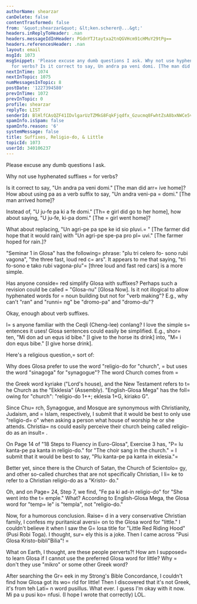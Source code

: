 ```yaml
---
authorName: shearzar
canDelete: false
contentTrasformed: false
from: '&quot;shearzar&quot; &lt;ken.scherer@...&gt;'
headers.inReplyToHeader: .nan
headers.messageIdInHeader: PGdnYTJtaytxa2tnQGVHcm91cHMuY29tPg==
headers.referencesHeader: .nan
layout: email
msgId: 1073
msgSnippet: 'Please excuse any dumb questions I ask. Why not use hyphenated suffixes
  for verbs? Is it correct to say, Un andra pa veni domi. [The man did arrive home]? '
nextInTime: 1074
nextInTopic: 1075
numMessagesInTopic: 8
postDate: '1227394580'
prevInTime: 1072
prevInTopic: 0
profile: shearzar
replyTo: LIST
senderId: BlHlfCAsQZF41IDvlgarUzTZMkG8FqkFjqdfx_Gzucmq0FwhtZsA8bxNWCe5voDlR5I0nWbkrFcnCeanZviQ2UivFygphwX4psJH
spamInfo.isSpam: false
spamInfo.reason: '6'
systemMessage: false
title: Suffixes, Religio-do, & Little
topicId: 1073
userId: 340106237
---
```


Please excuse any dumb questions I ask.  

Why not use hyphenated suffixes =
for verbs?

Is it correct to say, "Un andra pa veni domi." [The man did arr=
ive 
home]? 
How about using pa as a verb suffix to say, "Un andra veni-pa =
domi." 
[The man arrived home]?

Instead of, "U ju-fe pa ki a fe domi." [Th=
e girl did go to her home], 
how about saying, "U ju-fe, ki-pa domi." [The =
girl went home]?

What about replacing, "Un agri-pe pa spe ke id sio pluvi.=
" [The 
farmer did hope that it would rain] with "Un agri-pe spe-pa pro 
pl=
uvi." [The farmer hoped for rain.]?

"Seminar 1 in Glosa" has the following=
 phrase: "plu tri celero fo-
sono rubi vagona", "the three fast, loud red c=
ars".   It appears to 
me that saying, "tri fo-sono e tako rubi vagona-plu"=
 [three loud and 
fast red cars] is a more simple.  
   
Has anyone conside=
red simplify Glosa with suffixes? Perhaps such a 
revision could be called =
"Glosa-nu" [Glosa Now]. Is it not illogical 
to allow hyphenated words for =
noun building but not for "verb 
making"?  E.g., why can't "ran" and "runni=
ng" be "dromo-pa" 
and "dromo-du"? 

Okay, enough about verb suffixes.  

I=
s anyone familiar with the Ceqli (Cheng-lee) conlang?  I love the 
simple s=
entences it uses!  Glosa sentences could easily be 
simplified.  E.g., shor=
ten, "Mi don ad un equs id bibe." [I give to 
the horse its drink] into, "M=
i don equs bibe." [I give horse 
drink].     

Here's a religious question,=
 sort of:

Why does Glosa prefer to use the word "religio-do for "church", =
but 
uses the word "sinagoga" for "synagogue"?  The word Church comes from =

the Greek word kyriake ("Lord's house), and the New Testament refers 
to t=
he Church as the "Ekklesia" (Assembly).  "English-Glosa Mega" has 
the foll=
owing for "church": "religio-do 1++; eklesia 1+G, kiriako 
G".  

Since Chu=
rch, Synagogue, and Mosque are synonymous with Christianity, 
Judaism, and =
Islam, respectively, I submit that it would be best to 
only use "religio-d=
o" when asking a person what house of worship he 
or she attends.  Christia=
ns could easily perceive their church being 
called religio-do as an insult=
.  

On Page 14 of "18 Steps to Fluency in Euro-Glosa", Exercise 3 
has, "P=
lu kanta-pe pa kanta in religio-do." for "The choir sang in 
the church."  =
I submit that it would be best to say, "Plu kanta-pe pa 
kanta in eklesia."=
 

Better yet, since there is the Church of Satan, the Church of 
Scientolo=
gy, and other so-called churches that are not specifically 
Christian, I li=
ke to refer to a Christian religio-do as a "Kristo-
do."  

Oh, and on Page=
 24, Step 7, we find, "Fe pa ki ad-in religio-do" 
for "She went into the t=
emple."  What?  According to English-Glosa 
Mega,  the Glosa word for "temp=
le" is "templa", not "religio-do." 

Now, for a humorous conclusion.  Raise=
d in a very conservative 
Christian family, I confess my puritanical aversi=
on to the Glosa word 
for "little."  I couldn't believe it when I saw the G=
losa title 
for "Little Red Riding Hood" (Pusi Robi Toga).   I thought, sur=
ely 
this is a joke.  Then I came across "Pusi Glosa Kristo-bibli"Bilia"!  =

What on Earth, I thought, are these people perverts?!   How am I 
supposed=
 to learn Glosa if I cannot use the preferred Glosa word for 
little?  Why =
don't they use "mikro" or some other Greek word?   

After searching the Gr=
eek in my Strong's Bible Concordance, I 
couldn't find how Glosa got its wo=
rld for little!  Then I discovered 
that it's not Greek, it's from teh Lati=
n word pusillus.  What ever. I 
guess I'm okay with it now. Mi pa u pusi ko=
nfusi. (I hope I wrote 
that correctly) LOL.  




